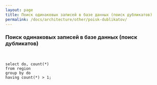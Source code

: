 ```yaml
---
layout: page
title: Поиск одинаковых записей в базе данных (поиск дубликатов)
permalink: /docs/architecture/other/poisk-dublikatov/
---
```



<h3>Поиск одинаковых записей в базе данных (поиск дубликатов)</h3><br/>

    select do, count(*)
    from region
    group by do
    having count(*) > 1;
